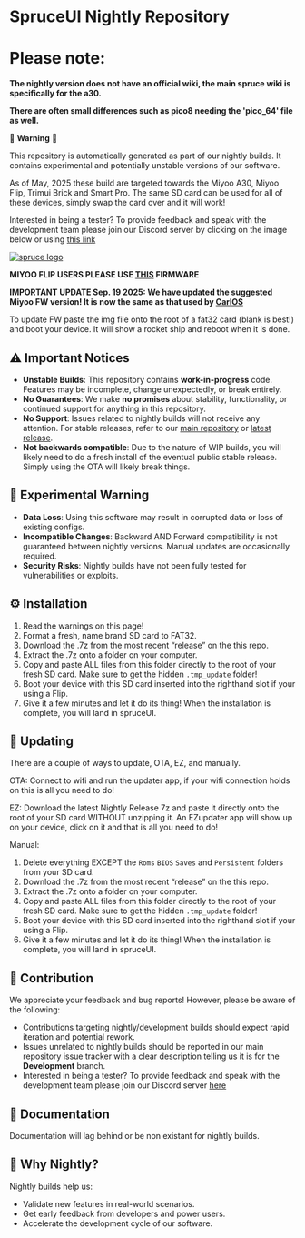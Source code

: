 # SpruceUI Nightly Repository

# Please note:

**The nightly version does not have an official wiki, the main spruce wiki is specifically for the a30.**

**There are often small differences such as pico8 needing the 'pico_64' file as well.**

🚨 **Warning** 🚨

This repository is automatically generated as part of our nightly builds. It contains experimental and potentially unstable versions of our software.

As of May, 2025 these build are targeted towards the Miyoo A30, Miyoo Flip, Trimui Brick and Smart Pro. The same SD card can be used for all of these devices, simply swap the card over and it will work! 

Interested in being a tester? To provide feedback and speak with the development team please join our Discord server by clicking on the image below or using [this link](https://discord.gg/KjR5uMQQt9)

[![spruce logo](https://github.com/user-attachments/assets/ee3ce8fa-87f2-455a-adf6-c071f7ce4e7a)
](https://discord.gg/KjR5uMQQt9)

**MIYOO FLIP USERS PLEASE USE [THIS](https://github.com/spruceUI/spruceOS/releases/download/flip0.0/miyoo355_fw.img) FIRMWARE**

**IMPORTANT UPDATE Sep. 19 2025: We have updated the suggested Miyoo FW version! It is now the same as that used by [CarlOS](https://github.com/CarlosPix/CarlOS)**

To update FW paste the img file onto the root of a fat32 card (blank is best!) and boot your device. It will show a rocket ship and reboot when it is done. 

## ⚠️ Important Notices

- **Unstable Builds**: This repository contains **work-in-progress** code. Features may be incomplete, change unexpectedly, or break entirely.
- **No Guarantees**: We make **no promises** about stability, functionality, or continued support for anything in this repository.
- **No Support**: Issues related to nightly builds will not receive any attention. For stable releases, refer to our [main repository](https://github.com/spruceUI/spruceOS) or [latest release](https://github.com/spruceUI/spruceOS/releases/latest).
- **Not backwards compatible**: Due to the nature of WIP builds, you will likely need to do a fresh install of the eventual public stable release. Simply using the OTA will likely break things. 
## 🧪 Experimental Warning
- **Data Loss**: Using this software may result in corrupted data or loss of existing configs.
- **Incompatible Changes**: Backward AND Forward compatibility is not guaranteed between nightly versions. Manual updates are occasionally required.
- **Security Risks**: Nightly builds have not been fully tested for vulnerabilities or exploits.

## ⚙️ Installation

1) Read the warnings on this page!
2) Format a fresh, name brand SD card to FAT32.
3) Download the .7z from the most  recent “release” on the this repo.
4) Extract the .7z onto a folder on your computer.
5) Copy and paste ALL files from this folder directly to the root of your fresh SD card. Make sure to get the hidden `.tmp_update` folder!
6) Boot your device with this SD card inserted into the righthand slot if your using a Flip.
7) Give it a few minutes and let it do its thing! When the installation is complete, you will land in spruceUI.

## 🚡 Updating

There are a couple of ways to update, OTA, EZ, and manually.

OTA: Connect to wifi and run the updater app, if your wifi connection holds on this is all you need to do! 

EZ: Download the latest Nightly Release 7z and paste it directly onto the root of your SD card WITHOUT unzipping it. An EZupdater app will show up on your device, click on it and that is all you need to do!

Manual:

1) Delete everything EXCEPT the `Roms` `BIOS` `Saves` and `Persistent` folders from your SD card.
2) Download the .7z from the most  recent “release” on the this repo.
3) Extract the .7z onto a folder on your computer.
4) Copy and paste ALL files from this folder directly to the root of your fresh SD card. Make sure to get the hidden `.tmp_update` folder!
5) Boot your device with this SD card inserted into the righthand slot if your using a Flip.
6) Give it a few minutes and let it do its thing! When the installation is complete, you will land in spruceUI.

## 🤝 Contribution
We appreciate your feedback and bug reports! However, please be aware of the following:

- Contributions targeting nightly/development builds should expect rapid iteration and potential rework.
- Issues unrelated to nightly builds should be reported in our main repository issue tracker with a clear description telling us it is for the **Development** branch.
- Interested in being a tester? To provide feedback and speak with the development team please join our Discord server [here](https://discord.gg/KjR5uMQQt9)


## 📖 Documentation
Documentation will lag behind or be non existant for nightly builds.

## 🌟 Why Nightly?
Nightly builds help us:
- Validate new features in real-world scenarios.
- Get early feedback from developers and power users.
- Accelerate the development cycle of our software.



